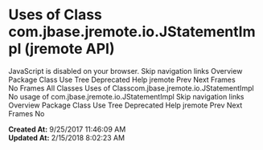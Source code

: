 # Uses of Class com.jbase.jremote.io.JStatementImpl (jremote   API)

JavaScript is disabled on your browser. Skip navigation links Overview Package Class Use Tree Deprecated Help jremote Prev Next Frames No Frames All Classes Uses of Classcom.jbase.jremote.io.JStatementImpl No usage of com.jbase.jremote.io.JStatementImpl Skip navigation links Overview Package Class Use Tree Deprecated Help jremote Prev Next Frames No  

**Created At:** 9/25/2017 11:46:09 AM  
**Updated At:** 2/15/2018 8:02:23 AM  

